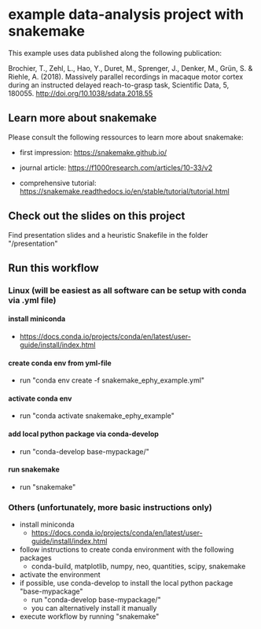 # example data-analysis project with snakemake

This example uses data published along the following publication:

Brochier, T., Zehl, L., Hao, Y., Duret, M., Sprenger, J., Denker, M., Grün, S. & Riehle, A. (2018). Massively parallel recordings in macaque motor cortex during an instructed delayed reach-to-grasp task, Scientific Data, 5, 180055. http://doi.org/10.1038/sdata.2018.55

## Learn more about snakemake

Please consult the following ressources to learn more about snakemake:

* first impression: https://snakemake.github.io/

* journal article: https://f1000research.com/articles/10-33/v2 

* comprehensive tutorial: https://snakemake.readthedocs.io/en/stable/tutorial/tutorial.html

## Check out the slides on this project

Find presentation slides and a heuristic Snakefile in the folder "/presentation"

## Run this workflow

### Linux (will be easiest as all software can be setup with conda via .yml file)

#### install miniconda

* https://docs.conda.io/projects/conda/en/latest/user-guide/install/index.html

#### create conda env from yml-file

* run "conda env create -f snakemake_ephy_example.yml"

#### activate conda env

* run "conda activate snakemake_ephy_example"

#### add local python package via conda-develop

* run "conda-develop base-mypackage/"

#### run snakemake

* run "snakemake"

### Others (unfortunately, more basic instructions only)

* install miniconda 
	* https://docs.conda.io/projects/conda/en/latest/user-guide/install/index.html
* follow instructions to create conda environment with the following packages
	* conda-build, matplotlib, numpy, neo, quantities, scipy, snakemake
* activate the environment
* if possible, use conda-develop to install the local python package "base-mypackage"
	* run "conda-develop base-mypackage/"
	* you can alternatively install it manually
* execute workflow by running "snakemake"


